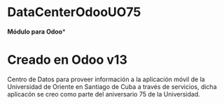 # DataCenterOdooUO75
**Módulo para Odoo***
# Creado en Odoo v13
Centro de Datos para proveer información a la aplicación móvil de la Universidad de Oriente en Santiago de Cuba a través de servicios, dicha aplicacón se creo como parte del aniversario 75 de la Universidad.
